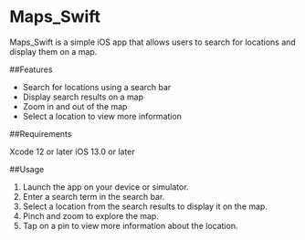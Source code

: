 # Maps_Swift

Maps_Swift is a simple iOS app that allows users to search for locations and display them on a map.


##Features

- Search for locations using a search bar
- Display search results on a map
- Zoom in and out of the map
- Select a location to view more information


##Requirements

Xcode 12 or later
iOS 13.0 or later

##Usage

1. Launch the app on your device or simulator.
2. Enter a search term in the search bar.
3. Select a location from the search results to display it on the map.
4. Pinch and zoom to explore the map.
5. Tap on a pin to view more information about the location.

